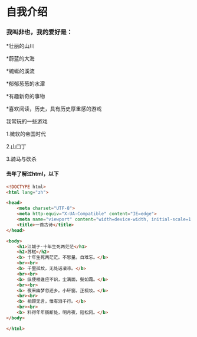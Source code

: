 # 自我介绍
### 我叫非也，我的爱好是：

*壮丽的山川

*蔚蓝的大海

*蜿蜒的溪流

*郁郁葱葱的水潭

*有趣新奇的事物

*喜欢阅读，历史，具有历史厚重感的游戏

我常玩的一些游戏

1.微软的帝国时代

2.山口丁

3.骑马与砍杀

#### 去年了解过html，以下

~~~html
<!DOCTYPE html>
<html lang="zh">

<head>
    <meta charset="UTF-8">
    <meta http-equiv="X-UA-Compatible" content="IE=edge">
    <meta name="viewport" content="width=device-width, initial-scale=1.0">
    <title>一首古诗</title>
</head>

<body>
    <h1>江城子·十年生死两茫茫</h1>
    <h2>苏轼</h2>
    <b> 十年生死两茫茫。不思量。自难忘。</b>
    <br><br>
    <b> 千里孤坟，无处话凄凉。</b>
    <br><br>
    <b> 纵使相逢应不识，尘满面，鬓如霜。</b>
    <br><br>
    <b> 夜来幽梦忽还乡。小轩窗。正梳妆。</b>
    <br><br>
    <b> 相顾无言，惟有泪千行。</b>
    <br><br>
    <b> 料得年年肠断处，明月夜，短松冈。</b>
</body>

</html>
~~~


